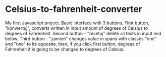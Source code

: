 # Celsius-to-fahrenheit-converter

My first Javascript project. 
Basic interface with 3 buttons. 
First button, "konwertuj", converts written in input amount of degrees of Celsius to degrees of Fahrenheit. 
Second button - "resetuj" delete all texts in input and below. 
Third button - "zamień" changes value in spans with classes "one" and "two" to its opposite, then, if you click first button, degrees of Fahrenheit it is going to be changed to degrees of Celsius.
